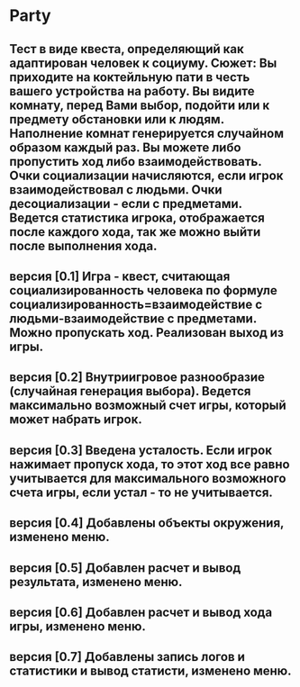 # Party
Тест в виде квеста, определяющий как адаптирован человек к социуму.
Cюжет: Вы приходите на коктейльную пати в честь вашего устройства на работу.
Вы видите комнату, перед Вами выбор, подойти или к предмету обстановки или к людям. Наполнение комнат генерируется случайном образом каждый раз.
Вы можете либо пропустить ход либо взаимодействовать.
Очки социализации начисляются, если игрок взаимодействовал с людьми.
Очки десоциализации - если с предметами.
Ведется статистика игрока, отображается после каждого хода, так же можно выйти после выполнения хода.
------------------------------------
версия [0.1] Игра - квест, считающая социализированность человека по формуле социализированность=взаимодействие с людьми-взаимодействие с предметами.
Можно пропускать ход. Реализован выход из игры.
------------------------------------
версия [0.2] Внутриигровое разнообразие (случайная генерация выбора). Ведется максимально возможный счет игры, который может набрать игрок.
------------------------------------
версия [0.3] Введена усталость. Если игрок нажимает пропуск хода, то этот ход все равно учитывается для максимального возможного счета игры, если устал - то не учитывается.
------------------------------------
версия [0.4] Добавлены объекты окружения, изменено меню.		
-----------------------------
версия [0.5] Добавлен расчет и вывод результата, изменено меню.		
-----------------------------
версия [0.6] Добавлен расчет и вывод хода игры, изменено меню.		
-----------------------------
версия [0.7] Добавлены запись логов и статистики и вывод статисти, изменено меню.		
-----------------------------